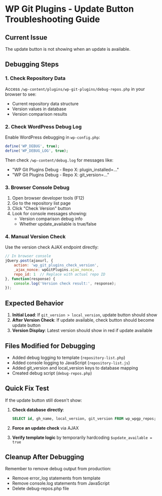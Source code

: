 # WP Git Plugins - Update Button Troubleshooting Guide

## Current Issue
The update button is not showing when an update is available.

## Debugging Steps

### 1. Check Repository Data
Access `/wp-content/plugins/wp-git-plugins/debug-repos.php` in your browser to see:
- Current repository data structure
- Version values in database
- Version comparison results

### 2. Check WordPress Debug Log
Enable WordPress debugging in `wp-config.php`:
```php
define('WP_DEBUG', true);
define('WP_DEBUG_LOG', true);
```

Then check `/wp-content/debug.log` for messages like:
- "WP Git Plugins Debug - Repo X: plugin_installed=..."
- "WP Git Plugins Debug - Repo X: git_version=..."

### 3. Browser Console Debug
1. Open browser developer tools (F12)
2. Go to the repository list page
3. Click "Check Version" button
4. Look for console messages showing:
   - Version comparison debug info
   - Whether update_available is true/false

### 4. Manual Version Check
Use the version check AJAX endpoint directly:
```javascript
// In browser console
jQuery.post(ajaxurl, {
    action: 'wp_git_plugins_check_version',
    _ajax_nonce: wpGitPlugins.ajax_nonce,
    repo_id: 1  // Replace with actual repo ID
}, function(response) {
    console.log('Version check result:', response);
});
```

## Expected Behavior

1. **Initial Load**: If `git_version > local_version`, update button should show
2. **After Version Check**: If update available, check button should become update button
3. **Version Display**: Latest version should show in red if update available

## Files Modified for Debugging

- Added debug logging to template (`repository-list.php`)
- Added console logging to JavaScript (`repository-list.js`)
- Added git_version and local_version keys to database mapping
- Created debug script (`debug-repos.php`)

## Quick Fix Test

If the update button still doesn't show:

1. **Check database directly**:
   ```sql
   SELECT id, gh_name, local_version, git_version FROM wp_wpgp_repos;
   ```

2. **Force an update check** via AJAX
3. **Verify template logic** by temporarily hardcoding `$update_available = true`

## Cleanup After Debugging

Remember to remove debug output from production:
- Remove error_log statements from template
- Remove console.log statements from JavaScript
- Delete debug-repos.php file
